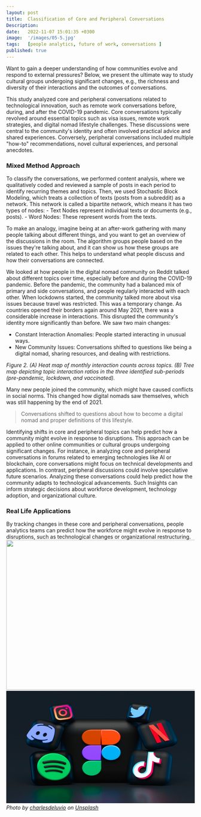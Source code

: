 ```yaml
---
layout: post
title:  Classification of Core and Peripheral Conversations
Description: 
date:   2022-11-07 15:01:35 +0300
image:  '/images/05-5.jpg'
tags:   [people analytics, future of work, conversations ]
published: true
---
```

Want to gain a deeper understanding of how communities evolve and respond to external pressures? Below, we present the ultimate way to study cultural groups undergoing significant changes, e.g., the richness and diversity of their interactions and the outcomes of conversations. 

This study analyzed core and peripheral conversations related to technological innovation, such as remote work conversations before, during, and after the COVID-19 pandemic. Core conversations typically revolved around essential topics such as visa issues, remote work strategies, and digital nomad lifestyle challenges. These discussions were central to the community's identity and often involved practical advice and shared experiences. Conversely, peripheral conversations included multiple "how-to" recommendations, novel cultural experiences, and personal anecdotes.

<h3>Mixed Method Approach</h3>
To classify the conversations, we performed content analysis, where we qualitatively coded and reviewed a sample of posts in each period to identify recurring themes and topics.
Then, we used Stochastic Block Modeling, which treats a collection of texts (posts from a subreddit) as a network. This network is called a bipartite network, which means it has two types of nodes:
  - Text Nodes represent individual texts or documents (e.g., posts).
  - Word Nodes: These represent words from the texts.

To make an analogy, imagine being at an after-work gathering with many people talking about different things, and you want to get an overview of the discussions in the room. The algorithm groups people based on the issues they're talking about, and it can show us how these groups are related to each other. This helps to understand what people discuss and how their conversations are connected.

We looked at how people in the digital nomad community on Reddit talked about different topics over time, especially before and during the COVID-19 pandemic. Before the pandemic, the community had a balanced mix of primary and side conversations, and people regularly interacted with each other. When lockdowns started, the community talked more about visa issues because travel was restricted. This was a temporary change.
As countries opened their borders again around May 2021, there was a considerable increase in interactions. This disrupted the community's identity more significantly than before. We saw two main changes:
- Constant Interaction Anomalies: People started interacting in unusual ways.
- New Community Issues: Conversations shifted to questions like being a digital nomad, sharing resources, and dealing with restrictions.


*Figure 2. (A) Heat map of monthly interaction counts across topics. (B) Tree map depicting topic
interaction ratios in the three identified sub-periods (pre-pandemic, lockdown, and vaccinated).*

Many new people joined the community, which might have caused conflicts in social norms. This changed how digital nomads saw themselves, which was still happening by the end of 2021.

> Conversations shifted to questions about how to become a digital nomad and proper definitions of this lifestyle.

Identifying shifts in core and peripheral topics can help predict how a community might evolve in response to disruptions. This approach can be applied to other online communities or cultural groups undergoing significant changes. For instance, in analyzing core and peripheral conversations in forums related to emerging technologies like AI or blockchain, core conversations might focus on technical developments and applications. In contrast, peripheral discussions could involve speculative future scenarios. Analyzing these conversations could help predict how the community adapts to technological advancements. Such Insights can inform strategic decisions about workforce development, technology adoption, and organizational culture.

<h3>Real Life Applications</h3>
By tracking changes in these core and peripheral conversations, people analytics teams can predict how the workforce might evolve in response to disruptions, such as technological changes or organizational restructuring.

<div class="gallery-box">
  <div class="gallery">
    <img src="/images/05-4.jpg" style="height: 400px; width: 600px;">
    <img src="/images/05-3.jpg" style="height: 300px; width: 600px;">
  </div>
  <em>Photo by <a href="https://unsplash.com/@charlesdeluvio?utm_content=creditCopyText&utm_medium=referral&utm_source=unsplash">charlesdeluvio</a> on <a href="https://unsplash.com/photos/man-using-macbook-Lks7vei-eAg?utm_content=creditCopyText&utm_medium=referral&utm_source=unsplash">Unsplash</a></em>



